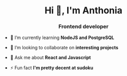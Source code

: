 <h1 align="center">Hi 👋, I'm Anthonia</h1>
<h3 align="center">Frontend developer</h3>

- 🌱 I’m currently learning **NodeJS and PostgreSQL**

- 👯 I’m looking to collaborate on **interesting projects**

- 💬 Ask me about **React and Javascript**

- ⚡ Fun fact **I'm pretty decent at sudoku**


</p>

